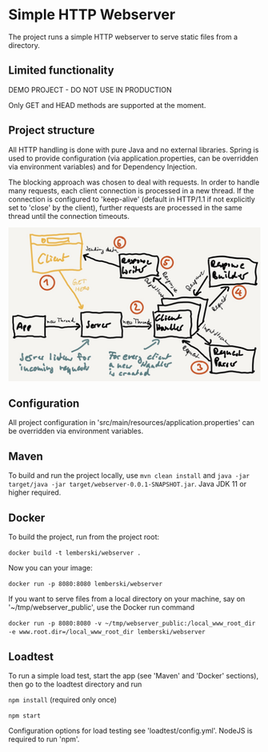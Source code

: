 # Simple HTTP Webserver

The project runs a simple HTTP webserver to serve static files from a directory.

## Limited functionality

DEMO PROJECT - DO NOT USE IN PRODUCTION

Only GET and HEAD methods are supported at the moment.

## Project structure

All HTTP handling is done with pure Java and no external libraries. Spring is used to provide configuration (via application.properties, can be overridden via environment variables) and for Dependency Injection.

The blocking approach was chosen to deal with requests. In order to handle many requests, each client connection is processed in a new thread. If the connection is configured to 'keep-alive' (default in HTTP/1.1 if not explicitly set to 'close' by the client), further requests are processed in the same thread until the connection timeouts.

![](drawing.jpeg)

## Configuration

All project configuration in 'src/main/resources/application.properties' can be overridden via environment variables.

## Maven

To build and run the project locally, use `mvn clean install` and `java -jar target/java -jar target/webserver-0.0.1-SNAPSHOT.jar`. Java JDK 11 or higher required.

## Docker

To build the project, run from the project root:

`docker build -t lemberski/webserver .`

Now you can your image:

`docker run -p 8080:8080 lemberski/webserver`

If you want to serve files from a local directory on your machine, say on '~/tmp/webserver_public', use the Docker run command

`docker run -p 8080:8080 -v ~/tmp/webserver_public:/local_www_root_dir -e www.root.dir=/local_www_root_dir lemberski/webserver`

## Loadtest

To run a simple load test, start the app (see 'Maven' and 'Docker' sections), then go to the loadtest directory and run

`npm install` (required only once)

`npm start`

Configuration options for load testing see 'loadtest/config.yml'. NodeJS is required to run 'npm'.
